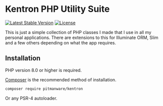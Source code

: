 # Kentron PHP Utility Suite

[![Latest Stable Version](https://img.shields.io/packagist/v/pitmanware/kentron.svg)](https://packagist.org/packages/pitmanware/kentron)
[![License](https://img.shields.io/github/license/pitmanware/kentron)](https://github.com/pitmanware/kentron)

This is just a simple collection of PHP classes I made that I use in all my personal applications. There are extensions to this for Illuminate ORM, Slim and a few others depending on what the app requires.

## Installation

PHP version 8.0 or higher is required.

[Composer](https://getcomposer.org) is the recommended method of installation.

```bash
composer require pitmanware/kentron
```

Or any PSR-4 autoloader.
